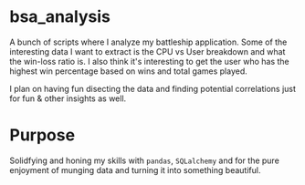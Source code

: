 # bsa_analysis
A bunch of scripts where I analyze my battleship application.
Some of the interesting data I want to extract is the CPU vs User breakdown and what the win-loss
ratio is. I also think it's interesting to get the user who has the highest win percentage based on
wins and total games played.

I plan on having fun disecting the data and finding potential correlations just for fun & other insights
as well.

# Purpose
Solidfying and honing my skills with `pandas`, `SQLalchemy` and for the pure enjoyment of munging data and
turning it into something beautiful.